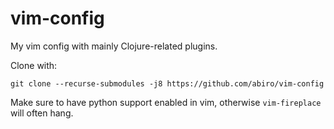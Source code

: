 # vim-config

My vim config with mainly Clojure-related plugins.

Clone with: 

`git clone --recurse-submodules -j8 https://github.com/abiro/vim-config`

Make sure to have python support enabled in vim, otherwise `vim-fireplace` will often hang.
